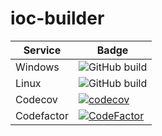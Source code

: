 # ioc-builder

| Service | Badge |
| ------- | ----- |
| Windows | ![GitHub build](https://github.com/johron/ioc-builder/workflows/windows/badge.svg) |
| Linux | ![GitHub build](https://github.com/johron/ioc-builder/workflows/linux/badge.svg) |
| Codecov | [![codecov](https://codecov.io/gh/johron/ioc-builder/branch/master/graph/badge.svg)](https://codecov.io/gh/johron/ioc-builder) |
| Codefactor| [![CodeFactor](https://www.codefactor.io/repository/github/johron/cpp-template/badge)](https://www.codefactor.io/repository/github/johron/ioc-builder) |

